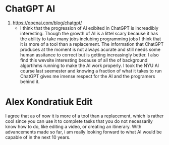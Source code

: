# ChatGPT AI
1. https://openai.com/blog/chatgpt/
    - I think that the progression of AI exibited in ChatGPT is increadibly interesting. Though the growth of AI is a littel scary because it has the ability to take many jobs inclubing programming jobs I think that it is more of a tool than a replacement. The information that ChatGPT produces at the moment is not always acurate and still needs some human assitance to correct but is getting increasingly better. I also find this wevsite interesting because of all the of background algortihms running to make the AI work properly. I took the NYU AI course last seemester and knowing a fraction of what it takes to run ChatGPT gives me imense respect for the AI and the programers behind it.

# Alex Kondratiuk Edit
I agree that as of now it is more of a tool than a replacement, which is rather
cool since you can use it to complete tasks that you do not necessarily know how
to do, like editing a video, or creating an itinerary. With advancements made so
far, i am really looking forward to what AI would be capable of in the next 10
years.
